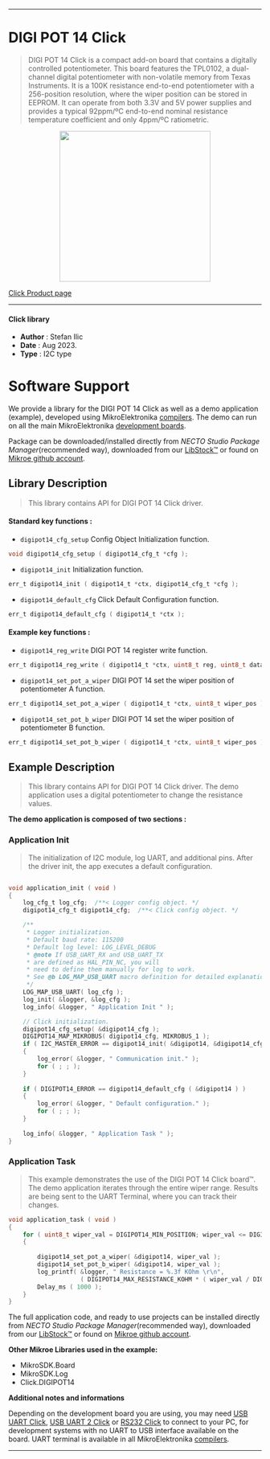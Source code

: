 
---
# DIGI POT 14 Click

> DIGI POT 14 Click is a compact add-on board that contains a digitally controlled potentiometer. This board features the TPL0102, a dual-channel digital potentiometer with non-volatile memory from Texas Instruments. It is a 100K resistance end-to-end potentiometer with a 256-position resolution, where the wiper position can be stored in EEPROM. It can operate from both 3.3V and 5V power supplies and provides a typical 92ppm/ºC end-to-end nominal resistance temperature coefficient and only 4ppm/ºC ratiometric.

<p align="center">
  <img src="https://download.mikroe.com/images/click_for_ide/digipot14_click.png" height=300px>
</p>

[Click Product page](https://www.mikroe.com/digi-pot-14-click)

---


#### Click library

- **Author**        : Stefan Ilic
- **Date**          : Aug 2023.
- **Type**          : I2C type


# Software Support

We provide a library for the DIGI POT 14 Click
as well as a demo application (example), developed using MikroElektronika
[compilers](https://www.mikroe.com/necto-studio).
The demo can run on all the main MikroElektronika [development boards](https://www.mikroe.com/development-boards).

Package can be downloaded/installed directly from *NECTO Studio Package Manager*(recommended way), downloaded from our [LibStock&trade;](https://libstock.mikroe.com) or found on [Mikroe github account](https://github.com/MikroElektronika/mikrosdk_click_v2/tree/master/clicks).

## Library Description

> This library contains API for DIGI POT 14 Click driver.

#### Standard key functions :

- `digipot14_cfg_setup` Config Object Initialization function.
```c
void digipot14_cfg_setup ( digipot14_cfg_t *cfg );
```

- `digipot14_init` Initialization function.
```c
err_t digipot14_init ( digipot14_t *ctx, digipot14_cfg_t *cfg );
```

- `digipot14_default_cfg` Click Default Configuration function.
```c
err_t digipot14_default_cfg ( digipot14_t *ctx );
```

#### Example key functions :

- `digipot14_reg_write` DIGI POT 14 register write function.
```c
err_t digipot14_reg_write ( digipot14_t *ctx, uint8_t reg, uint8_t data_in );
```

- `digipot14_set_pot_a_wiper` DIGI POT 14 set the wiper position of potentiometer A function.
```c
err_t digipot14_set_pot_a_wiper ( digipot14_t *ctx, uint8_t wiper_pos );
```

- `digipot14_set_pot_b_wiper` DIGI POT 14 set the wiper position of potentiometer B function.
```c
err_t digipot14_set_pot_b_wiper ( digipot14_t *ctx, uint8_t wiper_pos );
```

## Example Description

> This library contains API for DIGI POT 14 Click driver.
  The demo application uses a digital potentiometer 
  to change the resistance values.

**The demo application is composed of two sections :**

### Application Init

> The initialization of I2C module, log UART, and additional pins.
  After the driver init, the app executes a default configuration.

```c

void application_init ( void ) 
{
    log_cfg_t log_cfg;  /**< Logger config object. */
    digipot14_cfg_t digipot14_cfg;  /**< Click config object. */

    /** 
     * Logger initialization.
     * Default baud rate: 115200
     * Default log level: LOG_LEVEL_DEBUG
     * @note If USB_UART_RX and USB_UART_TX 
     * are defined as HAL_PIN_NC, you will 
     * need to define them manually for log to work. 
     * See @b LOG_MAP_USB_UART macro definition for detailed explanation.
     */
    LOG_MAP_USB_UART( log_cfg );
    log_init( &logger, &log_cfg );
    log_info( &logger, " Application Init " );

    // Click initialization.
    digipot14_cfg_setup( &digipot14_cfg );
    DIGIPOT14_MAP_MIKROBUS( digipot14_cfg, MIKROBUS_1 );
    if ( I2C_MASTER_ERROR == digipot14_init( &digipot14, &digipot14_cfg ) ) 
    {
        log_error( &logger, " Communication init." );
        for ( ; ; );
    }
    
    if ( DIGIPOT14_ERROR == digipot14_default_cfg ( &digipot14 ) )
    {
        log_error( &logger, " Default configuration." );
        for ( ; ; );
    }
    
    log_info( &logger, " Application Task " );
}

```

### Application Task

> This example demonstrates the use of the DIGI POT 14 Click board™.
  The demo application iterates through the entire wiper range.
  Results are being sent to the UART Terminal, where you can track their changes.

```c
void application_task ( void ) 
{
    for ( uint8_t wiper_val = DIGIPOT14_MIN_POSITION; wiper_val <= DIGIPOT14_MAX_POSITION; wiper_val++ )
    {
        
        digipot14_set_pot_a_wiper( &digipot14, wiper_val );
        digipot14_set_pot_b_wiper( &digipot14, wiper_val );
        log_printf( &logger, " Resistance = %.3f KOhm \r\n", 
                    ( DIGIPOT14_MAX_RESISTANCE_KOHM * ( wiper_val / DIGIPOT14_MAX_POSITION_NUM ) ) );
        Delay_ms ( 1000 );
    }
}
```


The full application code, and ready to use projects can be installed directly from *NECTO Studio Package Manager*(recommended way), downloaded from our [LibStock&trade;](https://libstock.mikroe.com) or found on [Mikroe github account](https://github.com/MikroElektronika/mikrosdk_click_v2/tree/master/clicks).

**Other Mikroe Libraries used in the example:**

- MikroSDK.Board
- MikroSDK.Log
- Click.DIGIPOT14

**Additional notes and informations**

Depending on the development board you are using, you may need
[USB UART Click](https://www.mikroe.com/usb-uart-click),
[USB UART 2 Click](https://www.mikroe.com/usb-uart-2-click) or
[RS232 Click](https://www.mikroe.com/rs232-click) to connect to your PC, for
development systems with no UART to USB interface available on the board. UART
terminal is available in all MikroElektronika
[compilers](https://shop.mikroe.com/compilers).

---

